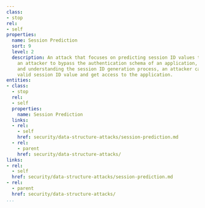 ```yaml
---
class:
- stop
rel:
- self
properties:
  name: Session Prediction
  sort: 9
  level: 2
  description: An attack that focuses on predicting session ID values that permit
    an attacker to bypass the authentication schema of an application, by analyzing
    and understanding the session ID generation process, an attacker can predict a
    valid session ID value and get access to the application.
entities:
- class:
  - stop
  rel:
  - self
  properties:
    name: Session Prediction
  links:
  - rel:
    - self
    href: security/data-structure-attacks/session-prediction.md
  - rel:
    - parent
    href: security/data-structure-attacks/
links:
- rel:
  - self
  href: security/data-structure-attacks/session-prediction.md
- rel:
  - parent
  href: security/data-structure-attacks/
...
```

